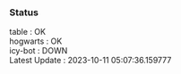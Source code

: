 ### Status


table : OK  
hogwarts : OK  
icy-bot : DOWN  
Latest Update : 2023-10-11 05:07:36.159777
